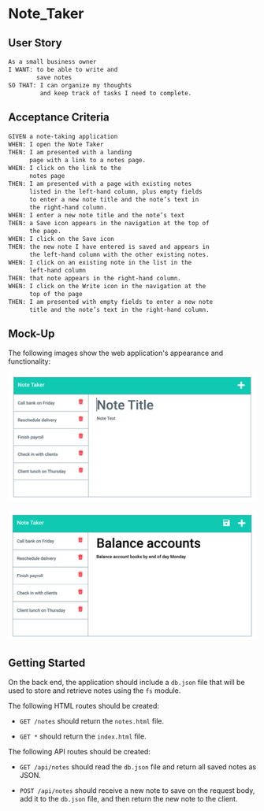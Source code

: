# Note_Taker

## User Story

```
As a small business owner
I WANT: to be able to write and
        save notes
SO THAT: I can organize my thoughts
         and keep track of tasks I need to complete.
```

## Acceptance Criteria

```
GIVEN a note-taking application
WHEN: I open the Note Taker
THEN: I am presented with a landing
      page with a link to a notes page.
WHEN: I click on the link to the
      notes page
THEN: I am presented with a page with existing notes
      listed in the left-hand column, plus empty fields
      to enter a new note title and the note’s text in
      the right-hand column.
WHEN: I enter a new note title and the note’s text
THEN: a Save icon appears in the navigation at the top of
      the page.
WHEN: I click on the Save icon
THEN: the new note I have entered is saved and appears in
      the left-hand column with the other existing notes.
WHEN: I click on an existing note in the list in the
      left-hand column
THEN: that note appears in the right-hand column.
WHEN: I click on the Write icon in the navigation at the
      top of the page
THEN: I am presented with empty fields to enter a new note
      title and the note’s text in the right-hand column.
```

## Mock-Up

The following images show the web application's appearance and functionality:

![Existing notes are listed in the left-hand column with empty fields on the right-hand side for the new note’s title and text.](public/assets/Mock-Up/11-express-homework-demo-01.png)

![Note titled “Balance accounts” reads, “Balance account books by end of day Monday,” with other notes listed on the left.](public/assets/Mock-Up/11-express-homework-demo-02.png)

## Getting Started

On the back end, the application should include a `db.json` file that will be used to store and retrieve notes using the `fs` module.

The following HTML routes should be created:

- `GET /notes` should return the `notes.html` file.

- `GET *` should return the `index.html` file.

The following API routes should be created:

- `GET /api/notes` should read the `db.json` file and return all saved notes as JSON.

- `POST /api/notes` should receive a new note to save on the request body, add it to the `db.json` file, and then return the new note to the client.
